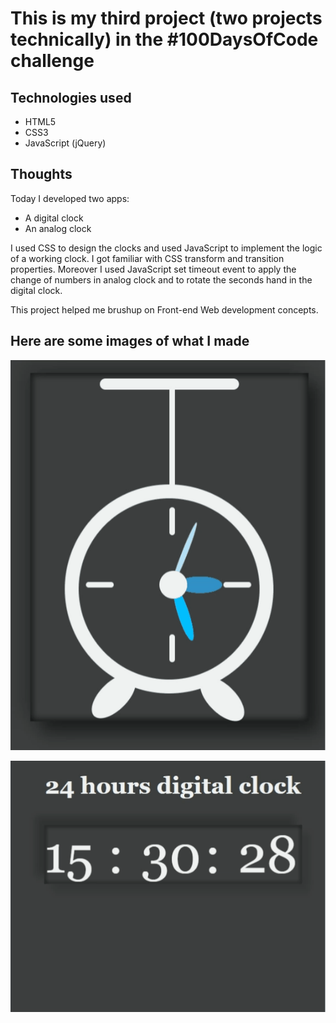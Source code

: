 # This is my third project (two projects technically) in the #100DaysOfCode challenge

## Technologies used
 * HTML5
 * CSS3
 * JavaScript (jQuery)

## Thoughts
 Today I developed two apps:
 * A digital clock
 * An analog clock
 
 I used CSS to design the clocks and used JavaScript to implement the logic of a working clock. I got familiar with CSS transform and transition properties. Moreover I used JavaScript set timeout event to apply the change of numbers in analog clock and to rotate the seconds hand in the digital clock.

 This project helped me brushup on Front-end Web development concepts.


## Here are some images of what I made

 ![analog-clock-image](../../images/Day003/analog-clock.gif)

 ![digital-clock-image](../../images/Day003/digital-clock.gif)
